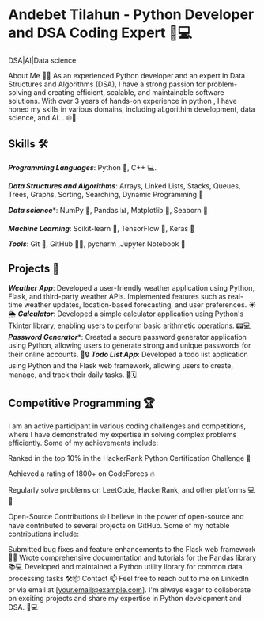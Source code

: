 # Andebet Tilahun - Python Developer and DSA Coding Expert 🐍💻
DSA|AI|Data science

About Me 🙋‍♂️
As an experienced Python developer and an expert in Data Structures and Algorithms (DSA), I have a strong passion for problem-solving and creating efficient, scalable, and maintainable software solutions. With over 3 years of hands-on experience in python , I have honed my skills in various domains, including aLgorithim development, data science, and AI.
. 🌐🧠

## Skills 🛠️
***Programming Languages***: Python 🐍, C++ 💻.

***Data Structures and Algorithms***: Arrays, Linked Lists, Stacks, Queues, Trees, Graphs, Sorting, Searching, Dynamic Programming 🧠

***Data science****: NumPy 🔢, Pandas 📊, Matplotlib 🎨, Seaborn 🌈

***Machine Learning***: Scikit-learn 🤖, TensorFlow 🧠, Keras 🧠

***Tools***: Git 🐙, GitHub 🐱‍💻, pycharm ,Jupyter Notebook 📓

## Projects 🚀
***Weather App***: Developed a user-friendly weather application using Python, Flask, and third-party weather APIs. Implemented features such as real-time weather updates, location-based forecasting, and user preferences. ☀️🌦️
***Calculator***: Developed a simple calculator application using Python's Tkinter library, enabling users to perform basic arithmetic operations. 📟💻
***Password Generator****: Created a secure password generator application using Python, allowing users to generate strong and unique passwords for their online accounts. 🔑🔒
***Todo List App***: Developed a todo list application using Python and the Flask web framework, allowing users to create, manage, and track their daily tasks. 📝🗓️
## Competitive Programming 🏆

I am an active participant in various coding challenges and competitions, where I have demonstrated my expertise in solving complex problems efficiently. Some of my achievements include:

Ranked in the top 10% in the HackerRank Python Certification Challenge 🥇

Achieved a rating of 1800+ on CodeForces 🔥

Regularly solve problems on LeetCode, HackerRank, and other platforms 💻🧠

Open-Source Contributions 🌐
I believe in the power of open-source and have contributed to several projects on GitHub. Some of my notable contributions include:

Submitted bug fixes and feature enhancements to the Flask web framework 🐛🆙
Wrote comprehensive documentation and tutorials for the Pandas library 📚💻
Developed and maintained a Python utility library for common data processing tasks 🛠️📦
Contact 📫
Feel free to reach out to me on LinkedIn or via email at [your.email@example.com]. I'm always eager to collaborate on exciting projects and share my expertise in Python development and DSA. 🤝💻

